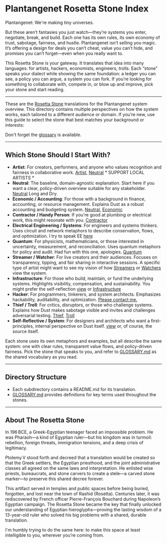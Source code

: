 # Plantangenet Rosetta Stone Index

Plantangenet: We're making tiny universes.

But these aren’t fantasies you just watch—they’re systems you enter, negotiate, break, and build. Each one has its own rules, its own economy of trust, sabotage, fairness, and hustle. Plantangenet isn’t selling you magic. It’s offering a design for deals you can’t cheat, value you can’t hide, and promises you can’t forget—even when you really want to.

This Rosetta Stone is your gateway. It translates that idea into many languages: for artists, hackers, economists, engineers, trolls. Each “stone” speaks your dialect while showing the same foundation: a ledger you can see, a policy you can argue, a system you can fork. If you’re looking for something to collaborate with, compete in, or blow up and improve, pick your stone and start reading.

---

These are the [Rosetta Stone](#about-the-rosetta-stone) translations for the Plantangenet system overview. This directory contains multiple perspectives on how the system works, each tailored to a different audience or domain. If you’re new, use this guide to select the stone that best matches your background or interests:

Don't forget the [glossary](./GLOSSARY.md) is available.

---

## Which Stone Should I Start With?

- **Artist**: For creators, performers, and anyone who values recognition and fairness in collaborative work. [Artist](artist/README.md), [Neutral](neutral/README.md) * SUPPORT LOCAL ARTISTS *
- **Neutral**: The baseline, domain-agnostic explanation. Start here if you want a clear, policy-driven overview suitable for any stakeholder. [Neutral](neutral/README.md) Long and Dry.
- **Economic / Accounting**: For those with a background in finance, accounting, or resource management. Explains Dust as a robust accounting and budgeting system. [Neutral](neutral/README.md), [Economic](economics/README.md)
- **Contractor / Handy Person**: If you're good at plumbing or electrical work, this might resonate with you. [Contractor](contractor/README.md) 
- **Electrical Engineering / Systems**: For engineers and systems thinkers. Uses circuit and network metaphors to describe conservation, flows, and optimization. I try to speak EE [here](ee/README.md)
- **Quantum**: For physicists, mathematicians, or those interested in uncertainty, measurement, and reconciliation. Uses quantum metaphors for policy and audit. Had fun with this one, apologies.  [Quantum](quantum/README.md)
- **Streamer / Watcher**: For live creators and their audiences. Focuses on transparency, tipping, and fair sharing in interactive sessions. A specific type of artist might want to see my vision of how [Streamers](streamer/README.md) or [Watchers](watcher/README.md) view the system.
- **Infrastructure**: For those who build, maintain, or fund the underlying systems. Highlights visibility, compensation, and sustainability. You might prefer the self-reflection [view](system/README.md) or [Infrastructure](infrastructure/README.md)
- **Hacker**: For programmers, tinkerers, and system architects. Emphasizes hackability, auditability, and optimization. [Please contact me.](hacker/README.md)
- **Thief / Troll**: For critics, disruptors, or those who challenge systems. Explains how Dust makes sabotage visible and invites and challenges adversarial testing. [Thief](thief/README.md), [Troll](trolls/README.md)
- **Self-Reflective / System**: For designers and architects who want a first-principles, internal perspective on Dust itself. [view](system/README.md) or, of course, the source itself.

Each stone uses its own metaphors and examples, but all describe the same system: one with clear rules, transparent value flows, and policy-driven fairness. Pick the stone that speaks to you, and refer to [GLOSSARY.md](./GLOSSARY.md) as the shared vocabulary as you read.

---

## Directory Structure

- Each subdirectory contains a README.md for its translation.
- [GLOSSARY.md](./GLOSSARY.md) provides definitions for key terms used throughout the stones.

---

## About The Rosetta Stone

In 196 BCE, a Greek-Egyptian teenager faced an impossible problem. He was Pharaoh—a kind of Egyptian ruler—but his kingdom was in turmoil: rebellion, foreign threats, immigration tensions, and a deep crisis of legitimacy.

Ptolemy V stood forth and decreed that a translation would be created so that the Greek settlers, the Egyptian priesthood, and the joint administrative classes all agreed on the same laws and interpretation. He enlisted wise priests, bureaucrats, and stone carvers to create a stele—a carved stone marker—to preserve this shared decree forever.

This artifact served in temples and public spaces before being buried, forgotten, and lost near the town of Rashid (Rosetta). Centuries later, it was rediscovered by French officer Pierre-François Bouchard during Napoleon’s Egyptian campaign. The Rosetta Stone became the key that finally unlocked our understanding of Egyptian hieroglyphs—proving the lasting wisdom of a 13-year-old ruler who solved his big problems with a shared, durable translation.

I'm humbly trying to do the same here: to make this space at least intelligible to you, wherever you’re coming from.

